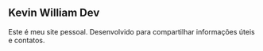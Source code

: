 ## Kevin William Dev
Este é meu site pessoal. Desenvolvido para compartilhar informações úteis e contatos.
